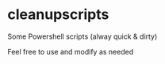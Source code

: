# cleanupscripts
Some Powershell scripts (alway quick &amp; dirty)

Feel free to use and modify as needed
